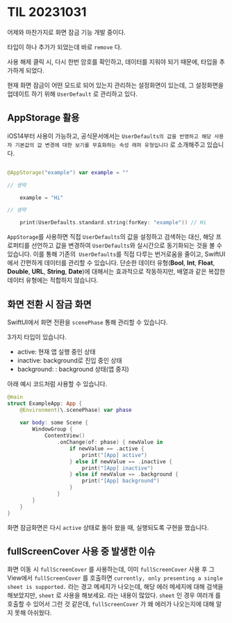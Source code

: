 # TIL 20231031

어제와 마찬가지로 화면 잠금 기능 개발 중이다.

타입이 하나 추가가 되었는데 바로 `remove` 다.

사용 해제 클릭 시, 다시 한번 암호를 확인하고, 데이터를 지워야 되기 때문에, 타입을 추가하게 되었다.

현재 화면 잠금이 어떤 모드로 되어 있는지 관리하는 설정화면이 있는데, 그 설정화면을 업데이트 하기 위해 `UserDefault` 로 관리하고 있다. 

## AppStorage 활용
iOS14부터 사용이 가능하고,  공식문서에서는 `UserDefaults의 값을 반영하고 해당 사용자 기본값의 값 변경에 대한 보기를 무효화하는 속성 래퍼 유형입니다` 로 소개해주고 있습니다.

```swift

@AppStorage("example") var example = ""

// 생략

	example = "Hi" 

// 생략

 	print(UserDefaults.standard.string(forKey: "example")) // Hi

```
`AppStorage`를 사용하면 직접 `UserDefaults`의 값을 설정하고 검색하는 대신, 해당 프로퍼티를 선언하고 값을 변경하여 `UserDefaults`와 실시간으로 동기화되는 것을 볼 수 있습니다.
이를 통해 기존의` UserDefaults`를 직접 다루는 번거로움을 줄이고, SwiftUI에서 간편하게 데이터를 관리할 수 있습니다. 단순한 데이터 유형(**Bool**, **Int**, **Float**, **Double**, **URL**, **String**, **Date**)에 대해서는 효과적으로 작동하지만, 배열과 같은 복잡한 데이터 유형에는 적합하지 않습니다.


## 화면 전환 시 잠금 화면

SwiftUI에서 화면 전환을 `scenePhase` 통해 관리할 수 있습니다.

3가지 타입이 있습니다. 
- active: 현재 앱 실행 중인 상태
- inactive: background로 진입 중인 상태
- background: : background 상태(앱 중지)

아래 예시 코드처럼 사용할 수 있습니다.
```swift
@main
struct ExampleApp: App {
    @Environment(\.scenePhase) var phase
           
    var body: some Scene {
        WindowGroup {
            ContentView()
                .onChange(of: phase) { newValue in
                    if newValue == .active {
                        print("[App] active")
                    } else if newValue == .inactive {
                        print("[App] inactive")
                    } else if newValue == .background {
                        print("[App] background")
                    }
                }
        }
    }
}
```

화면 잠금화면은 다시 `active` 상태로 돌아 왔을 때, 실행되도록 구현을 했습니다.


## fullScreenCover 사용 중 발생한 이슈

화면 이동 시 `fullScreenCover` 를 사용하는데, 이미 `fullScreenCover` 사용 후 그 View에서 `fullScreenCover` 를 호출하면 `currently, only presenting a single sheet is supported.` 라는 경고 메세지가 나오는데, 해당 에러 메세지에 대해 검색을 해보았지만, `sheet` 로 사용을 해보세요. 라는 내용이 많았다.
`sheet` 인 경우 여러개 를 호출할 수 있어서 그런 것 같은데, `fullScreenCover` 가 왜 에러가 나오는지에 대해 알지 못해 아쉬웠다.